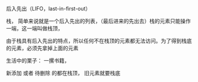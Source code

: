 后入先出（LIFO，last-in-first-out）

栈， 简单来说就是一个后入先出的列表，（最后进来的先出去）栈的元素只能操作一端，这一端叫做栈顶，

由于栈具有后入先出的特点，所以任何不在栈顶的元素都无法访问。为了得到栈底的元素，必须先拿掉上面的元素

生活中的栗子： 一摞书籍，

新添加 或者 待删除 的都在栈顶， 旧元素就要栈底